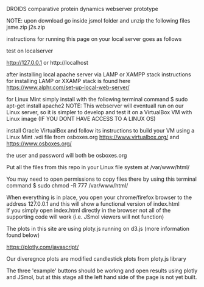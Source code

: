 DROIDS comparative protein dynamics webserver prototype

NOTE: upon download go inside jsmol folder and unzip the following files
jsme.zip
j2s.zip

instructions for running this page on your local server goes as follows

test on localserver

http://127.0.0.1
or
http://localhost

after installing local apache server via LAMP or XAMPP stack
instructions for installing LAMP or XXAMP stack is found here
https://www.alphr.com/set-up-local-web-server/

for Linux Mint simply install with the following terminal command
$ sudo apt-get install apache2
NOTE: This webserver will eventuall run on our Linux server, so it is simpler to develop and test it on a VirtualBox VM with Linux image (IF YOU DONT HAVE ACCESS TO A LINUX OS)

install Oracle VirtualBox and follow its instructions to build your VM using a Linux Mint .vdi file from osboxes.org
https://www.virtualbox.org/
and
https://www.osboxes.org/

the user and password will both be osboxes.org

Put all the files from this repo in your Linux file system at /var/www/html/

You may need to open permissions to copy files there by using this terminal command
$ sudo chmod -R 777 /var/www/html/

When everything is in place, you open your chrome/firefox browser to the address
127.0.0.1
and this will show a functional version of index.html  
If you simply open index.html directly in the browser not all of the supporting code will work (i.e. JSmol viewers will not function)

The plots in this site are using ploty.js running on d3.js  (more information found below)

https://plotly.com/javascript/

Our diveregnce plots are modified candlestick plots from ploty.js library

The three 'example' buttons should be workng and open results using plotly and JSmol, but at this stage all the left hand side of the page is not yet built. 


